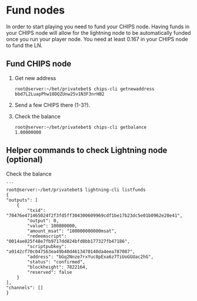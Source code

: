 # Fund nodes

In order to start playing you need to fund your CHIPS node. Having funds in your CHIPS node will allow for the lightning node to be automatically funded once you run your player node. You need at least 0.167 in your CHIPS node to fund the LN.

## Fund CHIPS node

1. Get new address

    ```
    root@server:~/bet/privatebet$ chips-cli getnewaddress
    bbd7L2LuapPhw18DQZUnw25v1N3F3nrHB2
    ```
2. Send a few CHIPS there (1-3?). 

3. Check the balance
    
    ```
    root@server:~/bet/privatebet$ chips-cli getbalance
    1.00000000
    ```


## Helper commands to check Lightning node (optional)

Check the balance

    ```
    root@server:~/bet/privatebet$ lightning-cli listfunds
    {
    "outputs": [
        {
            "txid": "70476e471465024f2f3fd5ff304300609969cdf1be17b23dc5e01b0962e28e41",
            "output": 0,
            "value": 100000000,
            "amount_msat": "100000000000msat",
            "redeemscript": "0014ae825f48e7fb9717dd824bfd0bb177327fb47186",
            "scriptpubkey": "a9142cf70c047563ea49b40d4613470140da4eea787087",
            "address": "bGq2Nnze7rxYuc8pExa6z7TiUoGGUac2hG",
            "status": "confirmed",
            "blockheight": 7822164,
            "reserved": false
        }
    ],
    "channels": []
    }


